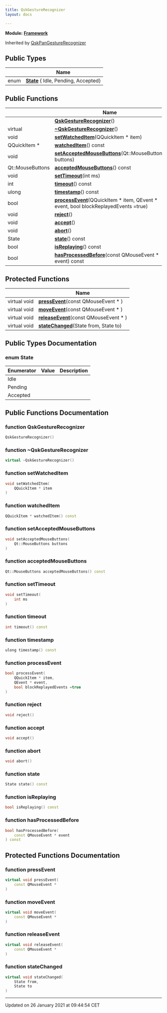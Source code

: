 ```yaml
---
title: QskGestureRecognizer
layout: docs

---
```



**Module:** **[Framework](/docs/modules/group___framework/)**



Inherited by [QskPanGestureRecognizer](/docs/classes/class_qsk_pan_gesture_recognizer/)

## Public Types

|                | Name           |
| -------------- | -------------- |
| enum| **[State](/docs/classes/class_qsk_gesture_recognizer/#enum-state)** { Idle, Pending, Accepted} |

## Public Functions

|                | Name           |
| -------------- | -------------- |
| | **[QskGestureRecognizer](/docs/classes/class_qsk_gesture_recognizer/#function-qskgesturerecognizer)**() |
| virtual | **[~QskGestureRecognizer](/docs/classes/class_qsk_gesture_recognizer/#function-~qskgesturerecognizer)**() |
| void | **[setWatchedItem](/docs/classes/class_qsk_gesture_recognizer/#function-setwatcheditem)**(QQuickItem * item) |
| QQuickItem * | **[watchedItem](/docs/classes/class_qsk_gesture_recognizer/#function-watcheditem)**() const |
| void | **[setAcceptedMouseButtons](/docs/classes/class_qsk_gesture_recognizer/#function-setacceptedmousebuttons)**(Qt::MouseButtons buttons) |
| Qt::MouseButtons | **[acceptedMouseButtons](/docs/classes/class_qsk_gesture_recognizer/#function-acceptedmousebuttons)**() const |
| void | **[setTimeout](/docs/classes/class_qsk_gesture_recognizer/#function-settimeout)**(int ms) |
| int | **[timeout](/docs/classes/class_qsk_gesture_recognizer/#function-timeout)**() const |
| ulong | **[timestamp](/docs/classes/class_qsk_gesture_recognizer/#function-timestamp)**() const |
| bool | **[processEvent](/docs/classes/class_qsk_gesture_recognizer/#function-processevent)**(QQuickItem * item, QEvent * event, bool blockReplayedEvents =true) |
| void | **[reject](/docs/classes/class_qsk_gesture_recognizer/#function-reject)**() |
| void | **[accept](/docs/classes/class_qsk_gesture_recognizer/#function-accept)**() |
| void | **[abort](/docs/classes/class_qsk_gesture_recognizer/#function-abort)**() |
| State | **[state](/docs/classes/class_qsk_gesture_recognizer/#function-state)**() const |
| bool | **[isReplaying](/docs/classes/class_qsk_gesture_recognizer/#function-isreplaying)**() const |
| bool | **[hasProcessedBefore](/docs/classes/class_qsk_gesture_recognizer/#function-hasprocessedbefore)**(const QMouseEvent * event) const |

## Protected Functions

|                | Name           |
| -------------- | -------------- |
| virtual void | **[pressEvent](/docs/classes/class_qsk_gesture_recognizer/#function-pressevent)**(const QMouseEvent * ) |
| virtual void | **[moveEvent](/docs/classes/class_qsk_gesture_recognizer/#function-moveevent)**(const QMouseEvent * ) |
| virtual void | **[releaseEvent](/docs/classes/class_qsk_gesture_recognizer/#function-releaseevent)**(const QMouseEvent * ) |
| virtual void | **[stateChanged](/docs/classes/class_qsk_gesture_recognizer/#function-statechanged)**(State from, State to) |

## Public Types Documentation

### enum State

| Enumerator | Value | Description |
| ---------- | ----- | ----------- |
| Idle | |   |
| Pending | |   |
| Accepted | |   |




## Public Functions Documentation

### function QskGestureRecognizer

```cpp
QskGestureRecognizer()
```


### function ~QskGestureRecognizer

```cpp
virtual ~QskGestureRecognizer()
```


### function setWatchedItem

```cpp
void setWatchedItem(
    QQuickItem * item
)
```


### function watchedItem

```cpp
QQuickItem * watchedItem() const
```


### function setAcceptedMouseButtons

```cpp
void setAcceptedMouseButtons(
    Qt::MouseButtons buttons
)
```


### function acceptedMouseButtons

```cpp
Qt::MouseButtons acceptedMouseButtons() const
```


### function setTimeout

```cpp
void setTimeout(
    int ms
)
```


### function timeout

```cpp
int timeout() const
```


### function timestamp

```cpp
ulong timestamp() const
```


### function processEvent

```cpp
bool processEvent(
    QQuickItem * item,
    QEvent * event,
    bool blockReplayedEvents =true
)
```


### function reject

```cpp
void reject()
```


### function accept

```cpp
void accept()
```


### function abort

```cpp
void abort()
```


### function state

```cpp
State state() const
```


### function isReplaying

```cpp
bool isReplaying() const
```


### function hasProcessedBefore

```cpp
bool hasProcessedBefore(
    const QMouseEvent * event
) const
```


## Protected Functions Documentation

### function pressEvent

```cpp
virtual void pressEvent(
    const QMouseEvent * 
)
```


### function moveEvent

```cpp
virtual void moveEvent(
    const QMouseEvent * 
)
```


### function releaseEvent

```cpp
virtual void releaseEvent(
    const QMouseEvent * 
)
```


### function stateChanged

```cpp
virtual void stateChanged(
    State from,
    State to
)
```


-------------------------------

Updated on 26 January 2021 at 09:44:54 CET